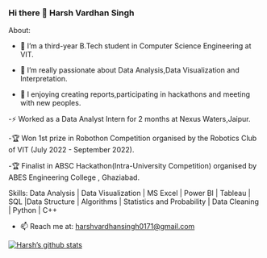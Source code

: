 ### Hi there 👋 Harsh Vardhan Singh

About:

- 🔭 I’m a third-year B.Tech student in Computer Science Engineering at VIT.

- 🔭 I’m really passionate about Data Analysis,Data Visualization and Interpretation.

- 🔭 I enjoying creating reports,participating in hackathons and meeting with new peoples. 

-⚡ Worked as a Data Analyst Intern for 2 months at Nexus Waters,Jaipur.

-🏆 Won 1st prize in Robothon Competition organised by the Robotics Club of VIT (July 2022 - September 2022).

-🏆 Finalist in ABSC Hackathon(Intra-University Competition) organised by ABES Engineering College , Ghaziabad.

  Skills: Data Analysis | Data Visualization | MS Excel | Power BI | Tableau | SQL |Data Structure | Algorithms | Statistics and Probability | Data Cleaning | Python | C++ 
  
- 📫 Reach me at: harshvardhansingh0171@gmail.com

[![Harsh’s github stats](https://github-readme-stats.vercel.app/api?username=harshvardhan0303)](https://github.com/harshvardhan0303)



